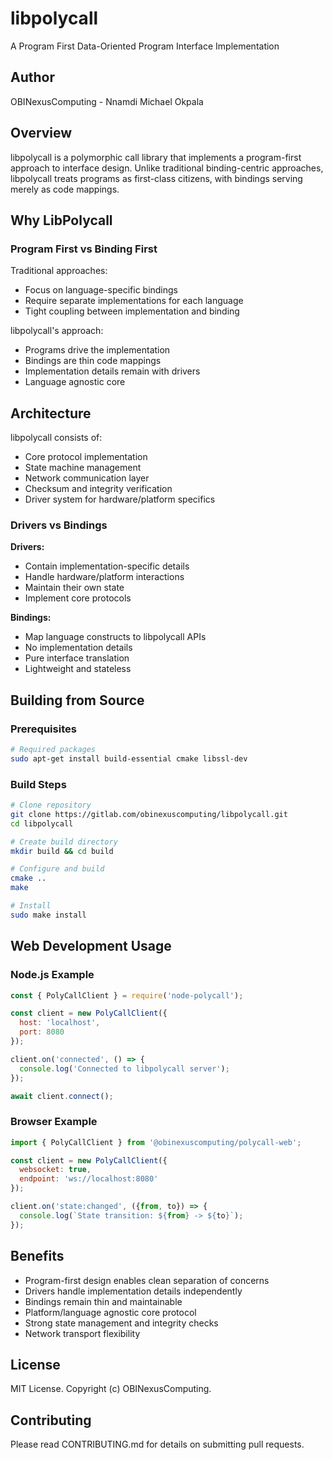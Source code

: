# libpolycall

A Program First Data-Oriented Program Interface Implementation

## Author
OBINexusComputing - Nnamdi Michael Okpala

## Overview

libpolycall is a polymorphic call library that implements a program-first approach to interface design. Unlike traditional binding-centric approaches, libpolycall treats programs as first-class citizens, with bindings serving merely as code mappings.


## Why LibPolycall
### Program First vs Binding First

Traditional approaches:
- Focus on language-specific bindings
- Require separate implementations for each language
- Tight coupling between implementation and binding

libpolycall's approach:
- Programs drive the implementation
- Bindings are thin code mappings
- Implementation details remain with drivers
- Language agnostic core

## Architecture

libpolycall consists of:
- Core protocol implementation
- State machine management
- Network communication layer  
- Checksum and integrity verification
- Driver system for hardware/platform specifics

### Drivers vs Bindings

**Drivers:**
- Contain implementation-specific details
- Handle hardware/platform interactions
- Maintain their own state
- Implement core protocols

**Bindings:**
- Map language constructs to libpolycall APIs
- No implementation details
- Pure interface translation
- Lightweight and stateless

## Building from Source

### Prerequisites
```bash
# Required packages
sudo apt-get install build-essential cmake libssl-dev
```

### Build Steps
```bash 
# Clone repository
git clone https://gitlab.com/obinexuscomputing/libpolycall.git
cd libpolycall

# Create build directory
mkdir build && cd build

# Configure and build
cmake ..
make

# Install
sudo make install
```

## Web Development Usage

### Node.js Example
```javascript
const { PolyCallClient } = require('node-polycall');

const client = new PolyCallClient({
  host: 'localhost',
  port: 8080
});

client.on('connected', () => {
  console.log('Connected to libpolycall server');
});

await client.connect();
```

### Browser Example
```javascript
import { PolyCallClient } from '@obinexuscomputing/polycall-web';

const client = new PolyCallClient({
  websocket: true,
  endpoint: 'ws://localhost:8080'
}); 

client.on('state:changed', ({from, to}) => {
  console.log(`State transition: ${from} -> ${to}`);
});
```

## Benefits

- Program-first design enables clean separation of concerns
- Drivers handle implementation details independently
- Bindings remain thin and maintainable
- Platform/language agnostic core protocol
- Strong state management and integrity checks
- Network transport flexibility

## License

MIT License. Copyright (c) OBINexusComputing.

## Contributing

Please read CONTRIBUTING.md for details on submitting pull requests.

